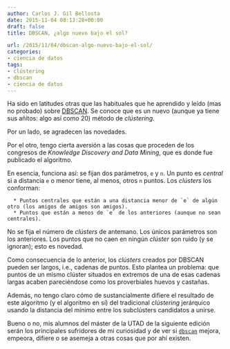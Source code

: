```yaml
---
author: Carlos J. Gil Bellosta
date: 2015-11-04 08:13:28+00:00
draft: false
title: DBSCAN, ¿algo nuevo bajo el sol?

url: /2015/11/04/dbscan-algo-nuevo-bajo-el-sol/
categories:
- ciencia de datos
tags:
- clústering
- dbscan
- ciencia de datos
---
```


Ha sido en latitudes otras que las habituales que he aprendido y leído (mas no probado) sobre [DBSCAN](https://en.wikipedia.org/wiki/DBSCAN). Se conoce que es un nuevo (aunque ya tiene sus añitos: algo así como 20) método de _clústering_.

Por un lado, se agradecen las novedades.

Por el otro, tengo cierta aversión a las cosas que proceden de los congresos de _Knowledge Discovery and Data Mining_, que es donde fue publicado el algoritmo.

En esencia, funciona así: se fijan dos parámetros, `e` y `n`. Un punto es _central_ si a distancia `e` o menor tiene, al menos, otros `n` puntos. Los _clústers_ los conforman:



	  * Puntos centrales que están a una distancia menor de `e` de algún otro (los amigos de amigos son amigos).
	  * Puntos que están a menos de `e` de los anteriores (aunque no sean centrales).


No se fija el número de _clústers_ de antemano. Los únicos parámetros son los anteriores. Los puntos que no caen en ningún _clúster_ son ruido (y se ignoran); esto es novedad.

Como consecuencia de lo anterior, los _clústers_ creados por DBSCAN pueden ser largos, i.e., cadenas de puntos. Esto plantea un problema: que puntos de un mismo clúster situados en extremos de una de esas cadenas largas acaben pareciéndose como los proverbiales huevos y castañas.

Además, no tengo claro cómo de sustancialmente difiere el resultado de este algoritmo (y el algoritmo en sí) del tradicional _clústering_ jerárquico usando la distancia del mínimo entre los subclústers candidatos a unirse.

Bueno o no, mis alumnos del máster de la UTAD de la siguiente edición serán los principales sufridores de mi curiosidad y de ver si [`dbscan`](https://cran.r-project.org/web/packages/dbscan/index.html) mejora, empeora, difiere o se asemeja a otras cosas que por ahí existen.
